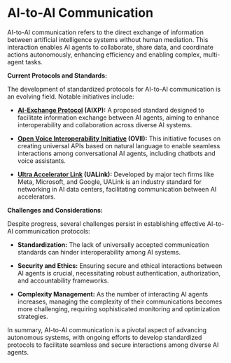 # AI-to-AI Communication

AI-to-AI communication refers to the direct exchange of information between artificial intelligence systems without human mediation. This interaction enables AI agents to collaborate, share data, and coordinate actions autonomously, enhancing efficiency and enabling complex, multi-agent tasks.

**Current Protocols and Standards:**

The development of standardized protocols for AI-to-AI communication is an evolving field. Notable initiatives include:

- **[AI-Exchange Protocol](https://github.com/davila7/AIXP) (AIXP):** A proposed standard designed to facilitate information exchange between AI agents, aiming to enhance interoperability and collaboration across diverse AI systems. 

- **[Open Voice Interoperability Initiative](https://arxiv.org/abs/2407.19438) (OVII):** This initiative focuses on creating universal APIs based on natural language to enable seamless interactions among conversational AI agents, including chatbots and voice assistants. 

- **[Ultra Accelerator Link](https://www.reuters.com/technology/major-tech-firms-develop-ai-networking-standard-without-major-player-nvidia-2024-05-30/) (UALink):** Developed by major tech firms like Meta, Microsoft, and Google, UALink is an industry standard for networking in AI data centers, facilitating communication between AI accelerators. 

**Challenges and Considerations:**

Despite progress, several challenges persist in establishing effective AI-to-AI communication protocols:

- **Standardization:** The lack of universally accepted communication standards can hinder interoperability among AI systems. 

- **Security and Ethics:** Ensuring secure and ethical interactions between AI agents is crucial, necessitating robust authentication, authorization, and accountability frameworks. 

- **Complexity Management:** As the number of interacting AI agents increases, managing the complexity of their communications becomes more challenging, requiring sophisticated monitoring and optimization strategies. 

In summary, AI-to-AI communication is a pivotal aspect of advancing autonomous systems, with ongoing efforts to develop standardized protocols to facilitate seamless and secure interactions among diverse AI agents. 
